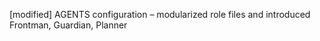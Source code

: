 [modified] AGENTS configuration – modularized role files and introduced Frontman, Guardian, Planner
